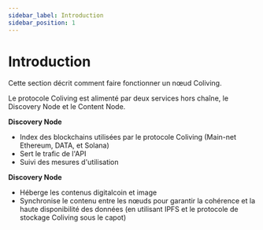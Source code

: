 ```yaml
---
sidebar_label: Introduction
sidebar_position: 1
---
```


# Introduction

Cette section décrit comment faire fonctionner un nœud Coliving.

Le protocole Coliving est alimenté par deux services hors chaîne, le Discovery Node et le Content Node.

**Discovery Node**

* Index des blockchains utilisées par le protocole Coliving \(Main-net Ethereum, DATA, et Solana\)
* Sert le trafic de l'API
* Suivi des mesures d'utilisation

**Discovery Node**

* Héberge les contenus digitalcoin et image
* Synchronise le contenu entre les nœuds pour garantir la cohérence et la haute disponibilité des données (en utilisant IPFS et le protocole de stockage Coliving sous le capot)

